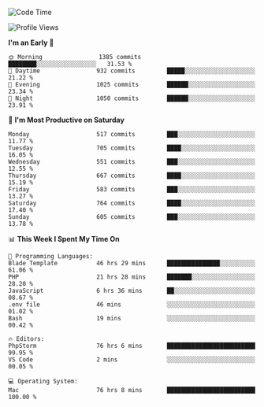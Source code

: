 <!--START_SECTION:waka-->
![Code Time](http://img.shields.io/badge/Code%20Time-3%2C339%20hrs%2040%20mins-blue)

![Profile Views](http://img.shields.io/badge/Profile%20Views-1-blue)

**I'm an Early 🐤** 

```text
🌞 Morning                1385 commits        ████████░░░░░░░░░░░░░░░░░   31.53 % 
🌆 Daytime                932 commits         █████░░░░░░░░░░░░░░░░░░░░   21.22 % 
🌃 Evening                1025 commits        ██████░░░░░░░░░░░░░░░░░░░   23.34 % 
🌙 Night                  1050 commits        ██████░░░░░░░░░░░░░░░░░░░   23.91 % 
```
📅 **I'm Most Productive on Saturday** 

```text
Monday                   517 commits         ███░░░░░░░░░░░░░░░░░░░░░░   11.77 % 
Tuesday                  705 commits         ████░░░░░░░░░░░░░░░░░░░░░   16.05 % 
Wednesday                551 commits         ███░░░░░░░░░░░░░░░░░░░░░░   12.55 % 
Thursday                 667 commits         ████░░░░░░░░░░░░░░░░░░░░░   15.19 % 
Friday                   583 commits         ███░░░░░░░░░░░░░░░░░░░░░░   13.27 % 
Saturday                 764 commits         ████░░░░░░░░░░░░░░░░░░░░░   17.40 % 
Sunday                   605 commits         ███░░░░░░░░░░░░░░░░░░░░░░   13.78 % 
```


📊 **This Week I Spent My Time On** 

```text
💬 Programming Languages: 
Blade Template           46 hrs 29 mins      ███████████████░░░░░░░░░░   61.06 % 
PHP                      21 hrs 28 mins      ███████░░░░░░░░░░░░░░░░░░   28.20 % 
JavaScript               6 hrs 36 mins       ██░░░░░░░░░░░░░░░░░░░░░░░   08.67 % 
.env file                46 mins             ░░░░░░░░░░░░░░░░░░░░░░░░░   01.02 % 
Bash                     19 mins             ░░░░░░░░░░░░░░░░░░░░░░░░░   00.42 % 

🔥 Editors: 
PhpStorm                 76 hrs 6 mins       █████████████████████████   99.95 % 
VS Code                  2 mins              ░░░░░░░░░░░░░░░░░░░░░░░░░   00.05 % 

💻 Operating System: 
Mac                      76 hrs 8 mins       █████████████████████████   100.00 % 
```


<!--END_SECTION:waka-->
